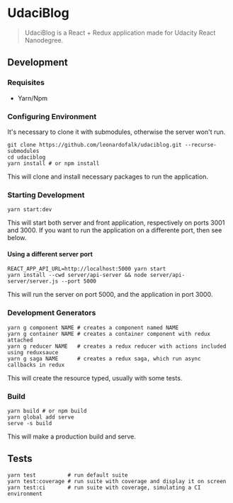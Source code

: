 # UdaciBlog

> UdaciBlog is a React + Redux application made for Udacity React Nanodegree.

## Development

### Requisites

-   Yarn/Npm

### Configuring Environment

It's necessary to clone it with submodules, otherwise the server won't run.

```shell
git clone https://github.com/leonardofalk/udaciblog.git --recurse-submodules
cd udaciblog
yarn install # or npm install
```

This will clone and install necessary packages to run the application.

### Starting Development

```shell
yarn start:dev
```

This will start both server and front application, respectively on ports 3001 and 3000. If you want to run the application on a differente port, then see below.

#### Using a different server port

```shell
REACT_APP_API_URL=http://localhost:5000 yarn start
yarn install --cwd server/api-server && node server/api-server/server.js --port 5000
```

This will run the server on port 5000, and the application in port 3000.

### Development Generators

```shell
yarn g component NAME # creates a component named NAME
yarn g container NAME # creates a container component with redux attached
yarn g reducer NAME   # creates a redux reducer with actions included using reduxsauce
yarn g saga NAME      # creates a redux saga, which run async callbacks in redux
```

This will create the resource typed, usually with some tests.

### Build

```shell
yarn build # or npm build
yarn global add serve
serve -s build
```

This will make a production build and serve.

## Tests

```shell
yarn test          # run default suite
yarn test:coverage # run suite with coverage and display it on screen
yarn test:ci       # run suite with coverage, simulating a CI environment
```
